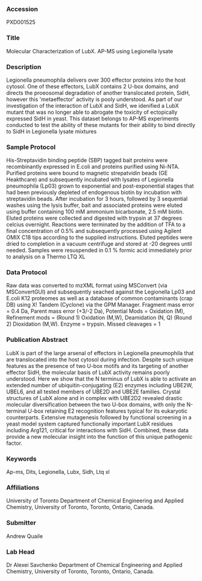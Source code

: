 ### Accession
PXD001525

### Title
Molecular Characterization of LubX. AP-MS using Legionella lysate

### Description
Legionella pneumophila delivers over 300 effector proteins into the host cytosol. One of these effectors, LubX contains 2 U-box domains, and directs the proeosomal degradation of another translocated protein, SidH, however this 'metaeffector' activity is pooly understood. As part of our investigation of the interaction of LubX and SidH, we idenified a LubX mutant that was no longer able to abrogate the toxicity of ectopically expressed SidH in yeast. This dataset belongs to AP-MS experiments conducted to test the ability of these mutants for their ability to bind directly to SidH in Legionella lysate mixtures

### Sample Protocol
His-Streptavidin binding peptide (SBP) tagged bait proteins were recombinantly expressed in E.coli and proteins purified using Ni-NTA. Purified proteins were bound to magnetic strepatvidin beads (GE Heakthcare) and subsequently incubated with lysates of Legionella pneumophila (Lp03) grown to exponential and post-exponential stages that had been previously depleted of endogenous biotin by incubation with streptavidin beads. After incubation for 3 hours, followed by 3 sequential washes using the lysis buffer, bait and associated proteins were eluted using buffer containing 100 mM ammonium bicarbonate, 2.5 mM biotin. Eluted proteins were collected and digested with trypsin at 37 degrees celcius overnight. Reactions were terminated by the addition of TFA to a final concentration of 0.5% and subsequently processed using Agilent OMIX C18 tips according to the supplied instructions. Eluted peptides were dried to completion in a vacuum centrifuge and stored at -20 degrees until needed. Samples were resuspended in 0.1 % formic acid immediately prior to analysis on a Thermo LTQ XL

### Data Protocol
Raw data was converted to mzXML format using MSConvert (via MSConvertGUI) and subsequently seached against the Legionella Lp03 and E.coli K12 proteomes as well as a database of common contaminants (crap DB) using X! Tandem (Cyclone) via the GPM Manager.  Fragment mass error = 0.4 Da, Parent mass error (+3/-2 Da), Potential Mods = Oxidation (M), Refinement mods = (Round 1) Oxidation (M,W), Deamidation (N, Q) (Round 2) Dioxidation (M,W). Enzyme = trypsin. Missed cleavages = 1

### Publication Abstract
LubX is part of the large arsenal of effectors in Legionella pneumophila that are translocated into the host cytosol during infection. Despite such unique features as the presence of two U-box motifs and its targeting of another effector SidH, the molecular basis of LubX activity remains poorly understood. Here we show that the N terminus of LubX is able to activate an extended number of ubiquitin-conjugating (E2) enzymes including UBE2W, UBEL6, and all tested members of UBE2D and UBE2E families. Crystal structures of LubX alone and in complex with UBE2D2 revealed drastic molecular diversification between the two U-box domains, with only the N-terminal U-box retaining E2 recognition features typical for its eukaryotic counterparts. Extensive mutagenesis followed by functional screening in a yeast model system captured functionally important LubX residues including Arg121, critical for interactions with SidH. Combined, these data provide a new molecular insight into the function of this unique pathogenic factor.

### Keywords
Ap-ms, Dits, Legionella, Lubx, Sidh, Ltq xl

### Affiliations
University of Toronto
Department of Chemical Engineering and Applied Chemistry, University of Toronto, Toronto, Ontario, Canada.

### Submitter
Andrew Quaile

### Lab Head
Dr Alexei Savchenko
Department of Chemical Engineering and Applied Chemistry, University of Toronto, Toronto, Ontario, Canada.



